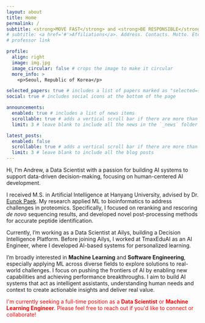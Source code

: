 ```yaml
---
layout: about
title: Home
permalink: /
subtitle: <strong>MOVE FAST</strong> and <strong>BE RESPONSIBLE</strong>
# subtitle: <a href='#'>Affiliations</a>. Address. Contacts. Motto. Etc.
# professor link

profile:
  align: right
  image: img.jpg
  image_circular: false # crops the image to make it circular
  more_info: >
    <p>Seoul, Republic of Korea</p>

selected_papers: true # includes a list of papers marked as "selected={true}"
social: true # includes social icons at the bottom of the page

announcements:
  enabled: true # includes a list of news items
  scrollable: true # adds a vertical scroll bar if there are more than 3 news items
  limit: 3 # leave blank to include all the news in the `_news` folder

latest_posts:
  enabled: false
  scrollable: true # adds a vertical scroll bar if there are more than 3 new posts items
  limit: 3 # leave blank to include all the blog posts
---
```


Hi, I’m <strong style="font-weight: 400;">Andrew</strong>, a Data Scientist with a passion for building AI systems to support data-driven decision-making, focusing on human-centered AI development.

I received M.S. in Artificial Intelligence at Hanyang University, advised by Dr. [Eunok Paek](/). My research applied ML to bioinformatics to address challenges in proteomics. Specifically, I focused on reranking and rescoring <em>de novo</em> sequencing results, and developed novel post-processing methods for accurate peptide identification.

Currently, I’m working as a Data Scientist at Ailys, building a Decision Intelligence Platform. Before joining Ailys, I worked at TmaxEduAI as an AI Engineer, where I developed AI-based systems for personalized learning.

I’m broadly interested in <strong>Machine Learning</strong> and <strong>Software Engineering</strong>, especially applying ML across diverse fields to explore solutions to real-world challenges. I focus on pushing the frontiers of AI by enabling new capabilities and achieving performance breakthroughs. I aim to build AI systems that act as intelligent assistants, understanding human needs and context to create actionable insights and deliver real value.

<span style="color: red;">I'm currently seeking a full-time position as a <strong style="color: red;">Data Scientist</strong> or <strong style="color: red;">Machine Learning Engineer</strong>. Please feel free to reach out if you'd like to connect or collaborate!</span>
